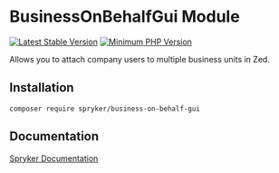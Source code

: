 # BusinessOnBehalfGui Module
[![Latest Stable Version](https://poser.pugx.org/spryker/business-on-behalf-gui/v/stable.svg)](https://packagist.org/packages/spryker/business-on-behalf-gui)
[![Minimum PHP Version](https://img.shields.io/badge/php-%3E%3D%207.4-8892BF.svg)](https://php.net/)

Allows you to attach company users to multiple business units in Zed.
## Installation

```
composer require spryker/business-on-behalf-gui
```

## Documentation

[Spryker Documentation](https://docs.spryker.com)
